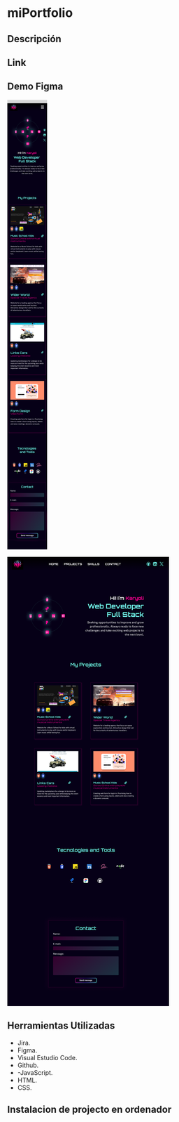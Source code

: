 # miPortfolio

## Descripción

## Link

## Demo Figma

![Demo Movil](src/assets/mockupMovil.png)

![Demo Deskup](src/assets/mockupDeskup.png)

## Herramientas Utilizadas
- Jira.
- Figma.
- Visual Estudio Code.
- Github.
- -JavaScript.
- HTML.
- CSS.

## Instalacion de projecto en ordenador
